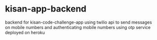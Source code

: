 # kisan-app-backend
backend for kisan-code-challenge-app
using twilio api to send messages on mobile numbers and authenticating mobile numbers using otp service
deployed on heroku
